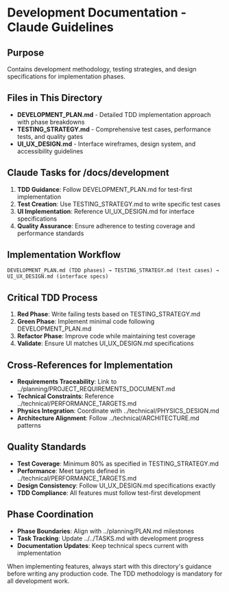 # Development Documentation - Claude Guidelines

## Purpose
Contains development methodology, testing strategies, and design specifications for implementation phases.

## Files in This Directory
- **DEVELOPMENT_PLAN.md** - Detailed TDD implementation approach with phase breakdowns
- **TESTING_STRATEGY.md** - Comprehensive test cases, performance tests, and quality gates
- **UI_UX_DESIGN.md** - Interface wireframes, design system, and accessibility guidelines

## Claude Tasks for /docs/development
1. **TDD Guidance**: Follow DEVELOPMENT_PLAN.md for test-first implementation
2. **Test Creation**: Use TESTING_STRATEGY.md to write specific test cases
3. **UI Implementation**: Reference UI_UX_DESIGN.md for interface specifications
4. **Quality Assurance**: Ensure adherence to testing coverage and performance standards

## Implementation Workflow
```
DEVELOPMENT_PLAN.md (TDD phases) → TESTING_STRATEGY.md (test cases) → UI_UX_DESIGN.md (interface specs)
```

## Critical TDD Process
1. **Red Phase**: Write failing tests based on TESTING_STRATEGY.md
2. **Green Phase**: Implement minimal code following DEVELOPMENT_PLAN.md
3. **Refactor Phase**: Improve code while maintaining test coverage
4. **Validate**: Ensure UI matches UI_UX_DESIGN.md specifications

## Cross-References for Implementation
- **Requirements Traceability**: Link to ../planning/PROJECT_REQUIREMENTS_DOCUMENT.md
- **Technical Constraints**: Reference ../technical/PERFORMANCE_TARGETS.md
- **Physics Integration**: Coordinate with ../technical/PHYSICS_DESIGN.md
- **Architecture Alignment**: Follow ../technical/ARCHITECTURE.md patterns

## Quality Standards
- **Test Coverage**: Minimum 80% as specified in TESTING_STRATEGY.md
- **Performance**: Meet targets defined in ../technical/PERFORMANCE_TARGETS.md
- **Design Consistency**: Follow UI_UX_DESIGN.md specifications exactly
- **TDD Compliance**: All features must follow test-first development

## Phase Coordination
- **Phase Boundaries**: Align with ../planning/PLAN.md milestones
- **Task Tracking**: Update ../../TASKS.md with development progress
- **Documentation Updates**: Keep technical specs current with implementation

When implementing features, always start with this directory's guidance before writing any production code. The TDD methodology is mandatory for all development work.